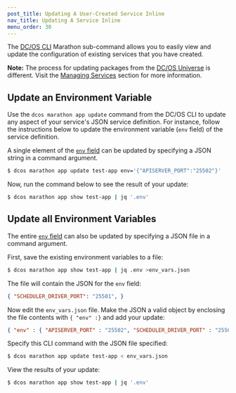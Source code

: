 ```yaml
---
post_title: Updating A User-Created Service Inline
nav_title: Updating A Service Inline
menu_order: 30
---
```


The [DC/OS CLI][1] Marathon sub-command allows you to easily view and update the configuration of existing services that you have created.

**Note:** The process for updating packages from the [DC/OS Universe](/docs/1.8/usage/webinterface/#-a-name-universe-a-universe) is different. Visit the [Managing Services](/docs/1.8/usage/managing-services/config/) section for more information.

## Update an Environment Variable

Use the `dcos marathon app update` command from the DC/OS CLI to update any aspect of your service's JSON service definition. For instance, follow the instructions below to update the environment variable (`env` field) of the service definition.

A single element of the [`env` field][2] can be updated by specifying a JSON string in a command argument.

```bash
$ dcos marathon app update test-app env='{"APISERVER_PORT":"25502"}'
```

Now, run the command below to see the result of your update:

```bash
$ dcos marathon app show test-app | jq '.env'
```

## Update all Environment Variables

The entire [`env` field][1] can also be updated by specifying a JSON file in a command argument.

First, save the existing environment variables to a file:

```bash
$ dcos marathon app show test-app | jq .env >env_vars.json
```

The file will contain the JSON for the `env` field:

```json
{ "SCHEDULER_DRIVER_PORT": "25501", }
```

Now edit the `env_vars.json` file. Make the JSON a valid object by enclosing the file contents with `{ "env" :}` and add your update:

```json
{ "env" : { "APISERVER_PORT" : "25502", "SCHEDULER_DRIVER_PORT" : "25501" } }
```

Specify this CLI command with the JSON file specified:

```bash
$ dcos marathon app update test-app < env_vars.json
```

View the results of your update:

```bash
$ dcos marathon app show test-app | jq '.env'
```

 [1]: /docs/1.8/usage/cli/
 [2]: https://mesosphere.github.io/marathon/docs/task-environment-vars.html
